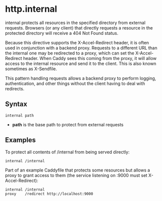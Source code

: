 # http.internal

internal protects all resources in the specified directory from external requests. Browsers (or any client) that
directly requests a resource in the protected directory will receive a 404 Not Found status.

Because this directive supports the X-Accel-Redirect header, it is often used in conjunction with a backend proxy.
Requests to a different URL than the internal one may be redirected to a proxy, which can set the X-Accel-Redirect
header. When Caddy sees this coming from the proxy, it will allow access to the internal resource and send it to the
client. This is also known sometimes as X-Sendfile.

This pattern handling requests allows a backend proxy to perform logging, authentication, and other things without the
client having to deal with redirects.

## Syntax

``` caddyfile
internal path
```

-   **path** is the base path to protect from external requests

## Examples

To protect all contents of /internal from being served directly:

``` caddyfile
internal /internal
```

Part of an example Caddyfile that protects some resources but allows a proxy to grant access to them (the service
listening on :9000 must set X-Accel-Redirect):

``` caddyfile
internal /internal
proxy    /redirect http://localhost:9000
```
